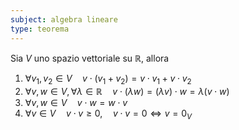```yaml
---
subject: algebra lineare
type: teorema
---
```

Sia $V$ uno spazio vettoriale su $\mathbb{R}$, allora
1. $\forall v_1,v_2\in V\quad v\cdot(v_1+v_2)=v\cdot v_1+v\cdot v_2$
2. $\forall v,w\in V,\forall\lambda\in\mathbb{R}\quad v\cdot(\lambda w)=(\lambda v)\cdot w=\lambda(v\cdot w)$
3. $\forall v,w\in V\quad v\cdot w=w\cdot v$
4. $\forall v\in V\quad v\cdot v\ge0,\quad v\cdot v=0\iff v=0_V$